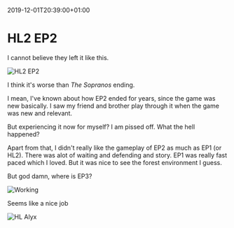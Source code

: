 2019-12-01T20:39:00+01:00
# HL2 EP2

I cannot believe they left it like this.

![HL2 EP2](https://lambdan.se/img/20191201203418_1.jpg)

I think it's worse than _The Sopranos_ ending. 

I mean, I've known about how EP2 ended for years, since the game was new basically. I saw my friend and brother play through it when the game was new and relevant.

But experiencing it now for myself? I am pissed off. What the hell happened?

Apart from that, I didn't really like the gameplay of EP2 as much as EP1 (or HL2). There was alot of waiting and defending and story. EP1 was really fast paced which I loved. But it was nice to see the forest environment I guess. 

But god damn, where is EP3?

![Working](https://lambdan.se/img/20191201194318_1.jpg)
<figcaption>Seems like a nice job</figcaption>

![HL Alyx](https://lambdan.se/img/20191201195638_1.jpg)